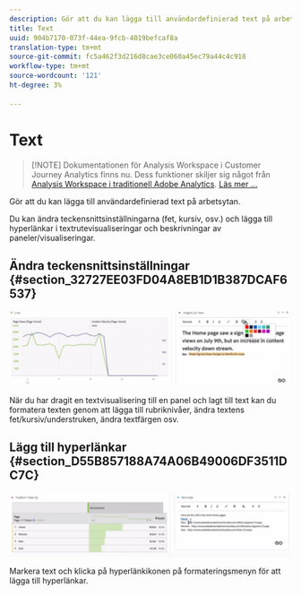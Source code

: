 ```yaml
---
description: Gör att du kan lägga till användardefinierad text på arbetsytan.
title: Text
uuid: 904b7170-073f-44ea-9fcb-4019befcaf8a
translation-type: tm+mt
source-git-commit: fc5a462f3d216d8cae3ce060a45ec79a44c4c918
workflow-type: tm+mt
source-wordcount: '121'
ht-degree: 3%

---
```



# Text

>[!NOTE] Dokumentationen för Analysis Workspace i Customer Journey Analytics finns nu. Dess funktioner skiljer sig något från [Analysis Workspace i traditionell Adobe Analytics](https://docs.adobe.com/content/help/en/analytics/analyze/analysis-workspace/home.html). [Läs mer …](/help/getting-started/cja-aa.md)

Gör att du kan lägga till användardefinierad text på arbetsytan.

Du kan ändra teckensnittsinställningarna (fet, kursiv, osv.) och lägga till hyperlänkar i textrutevisualiseringar och beskrivningar av paneler/visualiseringar.

## Ändra teckensnittsinställningar {#section_32727EE03FD04A8EB1D1B387DCAF6537}

![](assets/rich-text1.png)

När du har dragit en textvisualisering till en panel och lagt till text kan du formatera texten genom att lägga till rubriknivåer, ändra textens fet/kursiv/understruken, ändra textfärgen osv.

## Lägg till hyperlänkar {#section_D55B857188A74A06B49006DF3511DC7C}

![](assets/rich-text2.png)

Markera text och klicka på hyperlänkikonen på formateringsmenyn för att lägga till hyperlänkar.
